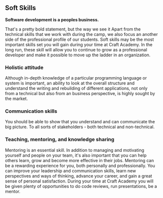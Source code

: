 ## Soft Skills

**Software development is a peoples business.**

That's a pretty bold statement, but the way we see it 
Apart from the technical skills that we work with during the camp, we also focus an another side of the professional profile of our students. Soft skills may be the most important skills set you will gain during your time at Craft Academy. In the long run, these skill will allow you to continue to grow as a professional developer and make it possible to move up the ladder in an organization.


### Holistic attitude
Although in-depth knowledge of a particular programming language or system is important, an ability to look at the overall structure and understand the writing and rebuilding of different applications, not only from a technical but also from an business perspective, is highly sought by the market.

### Communication skills
You should be able to show that you understand and can communicate the big picture. To all sorts of stakeholders - both technical and non-technical.

### Teaching, mentoring, and knowledge sharing
Mentoring is an essential skill. In addition to managing and motivating yourself and people on your team, it's also important that you can help others learn, grow and become more effective in their jobs.
Mentoring can be a rewarding experience for you, both personally and professionally. You can improve your leadership and communication skills, learn new perspectives and ways of thinking, advance your career, and gain a great sense of personal satisfaction. During your time at Craft Academy you will be given plenty of opportunities to do code reviews, run presentations, be a mentor. 